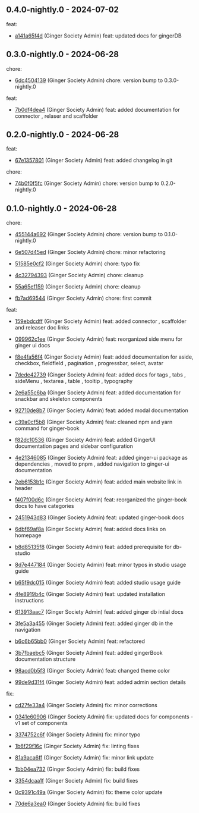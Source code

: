 ## 0.4.0-nightly.0 - 2024-07-02
feat:
 - [a141a65f4d](a141a65f4dd84c8d42428112161c1c6ff9d22d99) (Ginger Society Admin) feat: updated docs for gingerDB
	
## 0.3.0-nightly.0 - 2024-06-28
chore:
 - [6dc4504139](6dc4504139fb1be30f6bbaa5987f953fa1868a2a) (Ginger Society Admin) chore: version bump to 0.3.0-nightly.0
	
feat:
 - [7b0df4dea4](7b0df4dea495365a297e40f1a0350437794e5846) (Ginger Society Admin) feat: added documentation for connector , relaser and scaffolder
	
## 0.2.0-nightly.0 - 2024-06-28
feat:
 - [67e1357801](67e135780199b2e3bd0a5a56721aeb0160515086) (Ginger Society Admin) feat: added changelog in git
	
chore:
 - [74b0f0f5fc](74b0f0f5fca7806b9b4016ce5034649abfe7d431) (Ginger Society Admin) chore: version bump to 0.2.0-nightly.0
	
## 0.1.0-nightly.0 - 2024-06-28
chore:
 - [455144a692](455144a692f7b01761a9075f13c98eb8becb2cfd) (Ginger Society Admin) chore: version bump to 0.1.0-nightly.0
	
 - [6e507d45ed](6e507d45ed7f6d4c41398fd0758a5a03165dc842) (Ginger Society Admin) chore: minor refactoring
	
 - [51585e0cf2](51585e0cf23f55b401601f21d89f550c8b688273) (Ginger Society Admin) chore: typo fix
	
 - [4c32794393](4c32794393d818c4dca8ea40940dabb48b3cd31b) (Ginger Society Admin) chore: cleanup
	
 - [55a65ef159](55a65ef159829cc879c2b99b8785878db7f75374) (Ginger Society Admin) chore: cleanup
	
 - [fb7ad69544](fb7ad695443729e88a4a83f4c5ac37189d3922ff) (Ginger Society Admin) chore: first commit
	
feat:
 - [159ebdcdff](159ebdcdff1c58b1f1345a2142df256957aed49c) (Ginger Society Admin) feat: added connector , scaffolder and releaser doc links
	
 - [099962c1ee](099962c1ee024e53b8efb8f44ee43515d388dc0d) (Ginger Society Admin) feat: reorganized side menu for ginger ui docs
	
 - [f8e4fa56f4](f8e4fa56f4c5f16b20add88a51abd6fbf8de1353) (Ginger Society Admin) feat: added documentation for aside, checkbox, fieldfield , pagination , progressbar, select, avatar
	
 - [7dede42739](7dede42739922f2f1d02a5d2c5d5c854d5f66706) (Ginger Society Admin) feat: added docs for tags , tabs , sideMenu , textarea , table , tooltip , typography
	
 - [2e6a55c6ba](2e6a55c6ba227dc72d623eff3c47c5c100284d10) (Ginger Society Admin) feat: added documentation for snackbar and skeleton components
	
 - [92710de8b7](92710de8b7bacd13213f9293bc5d69232765ff7f) (Ginger Society Admin) feat: added modal documentation
	
 - [c39a0cf5b8](c39a0cf5b8aec68fcc57cb793cbd041bc3f887a1) (Ginger Society Admin) feat: cleaned npm and yarn command for ginger-book
	
 - [f82dc10536](f82dc10536e4984b3c7ffb10a921c5185d32f8a7) (Ginger Society Admin) feat: added GingerUI documentation pages and sidebar configuration
	
 - [4e21346085](4e213460857f4cec1a151455ac246cd67a0f2b5d) (Ginger Society Admin) feat: added ginger-ui package as dependencies , moved to pnpm , added navigation to ginger-ui documentation
	
 - [2eb6153b1c](2eb6153b1c899a43fcc84df17dcebc4eb7a4a27e) (Ginger Society Admin) feat: added main website link in header
	
 - [f407f00d6c](f407f00d6c4f97ad27cbb74a6e08a196a6ebb26f) (Ginger Society Admin) feat: reorganized the ginger-book docs to have categories
	
 - [2451943d83](2451943d83065762fb8b47f95963abea4f34ce0d) (Ginger Society Admin) feat: updated ginger-book docs
	
 - [6dbf69af8a](6dbf69af8a1d1f5d132c4192e4bb7c7e48c63dbb) (Ginger Society Admin) feat: added docs links on homepage
	
 - [b8d85135f8](b8d85135f8df3eda4f3e3e9683e44614dedfc581) (Ginger Society Admin) feat: added prerequisite for db-studio
	
 - [8d7e447184](8d7e4471842ec2860116fe924c2145c6781c4c54) (Ginger Society Admin) feat: minor typos in studio usage guide
	
 - [b65f9dc015](b65f9dc015420905980c40e087a72652c66b77ca) (Ginger Society Admin) feat: added studio usage guide
	
 - [4fe8919b4c](4fe8919b4c6ec2a8f69874d6488e45b275d36a42) (Ginger Society Admin) feat: updated installation instructions
	
 - [613913aac7](613913aac785c35a3f4c0baca948b6b7941ccea3) (Ginger Society Admin) feat: added ginger db intial docs
	
 - [3fe5a3a455](3fe5a3a4553efb484dd7c7512b09d723046ce1da) (Ginger Society Admin) feat: added ginger db in the navigation
	
 - [b6c6b65bb0](b6c6b65bb00895bf0a9acb9ede106c8e8591b0b9) (Ginger Society Admin) feat: refactored
	
 - [3b7fbaebc5](3b7fbaebc5e582364173dc586a36b920602a3c57) (Ginger Society Admin) feat: added gingerBook documentation structure
	
 - [98acd0b5f3](98acd0b5f3aea45fafa612c66983417b9269f77a) (Ginger Society Admin) feat: changed theme color
	
 - [99de9d31f4](99de9d31f4e608ee932924f3d650a540550b3811) (Ginger Society Admin) feat: added admin section details
	
fix:
 - [cd27fe33a4](cd27fe33a42e1acefa37cde02915f63b1ad66e27) (Ginger Society Admin) fix: minor corrections
	
 - [0341e60906](0341e60906fce0c6f2c54a367750cbb955edb0c3) (Ginger Society Admin) fix: updated docs for components - v1 set of components
	
 - [3374752c6f](3374752c6fb064885531c7598505f138f68d3f52) (Ginger Society Admin) fix: minor typo
	
 - [1b6f29f16c](1b6f29f16c457f3f9c0ee8356af15a6d092da842) (Ginger Society Admin) fix: linting fixes
	
 - [81a9aca6ff](81a9aca6ff14623cffb4171e99c4eea75af724a5) (Ginger Society Admin) fix: minor link update
	
 - [1bb04ea732](1bb04ea73204f7a3b3d335374a4b0ba3393f8862) (Ginger Society Admin) fix: build fixes
	
 - [3354dcaa1f](3354dcaa1f863b5ca724276a73c1fd8bc4fb25fc) (Ginger Society Admin) fix: build fixes
	
 - [0c9391c49a](0c9391c49ae9dc67e6cfe8e70419892dc3f1b298) (Ginger Society Admin) fix: theme color update
	
 - [70de6a3ea0](70de6a3ea0ad0262ecbe2ec6c11020b452da3445) (Ginger Society Admin) fix: build fixes
	
